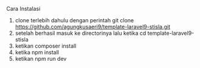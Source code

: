 Cara Instalasi
1. clone terlebih dahulu dengan perintah git clone https://github.com/agungkusaeri9/template-laravel9-stisla.git
2. setelah berhasil masuk ke directorinya lalu ketika cd template-laravel9-stisla
3. ketikan composer install
4. ketika npm install
5. ketikan npm run dev
